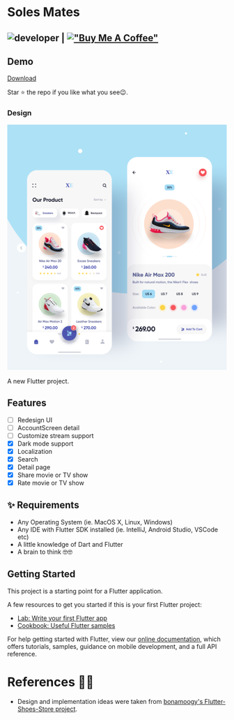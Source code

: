# Soles Mates

## ![developer](https://img.shields.io/badge/Developed%20By%20%3A-Sherida%20Providence-blue) | [!["Buy Me A Coffee"](https://www.buymeacoffee.com/assets/img/custom_images/orange_img.png)](https://buymeacoffee.com/asptechinc)

## Demo

<a href='https://github.com/o1298098/Flutter-Movie/releases/download/demo/demo.apk'>Download</a>

Star ⭐ the repo if you like what you see😉.

### Design

![design](screenshots/design.png)

A new Flutter project.

## Features

- [ ] Redesign UI
- [ ] AccountScreen detail
- [ ] Customize stream support
- [x] Dark mode support
- [x] Localization
- [x] Search
- [x] Detail page
- [x] Share movie or TV show
- [x] Rate movie or TV show

## ✨ Requirements

- Any Operating System (ie. MacOS X, Linux, Windows)
- Any IDE with Flutter SDK installed (ie. IntelliJ, Android Studio, VSCode etc)
- A little knowledge of Dart and Flutter
- A brain to think 🤓🤓

## Getting Started

This project is a starting point for a Flutter application.

A few resources to get you started if this is your first Flutter project:

- [Lab: Write your first Flutter app](https://flutter.dev/docs/get-started/codelab)
- [Cookbook: Useful Flutter samples](https://flutter.dev/docs/cookbook)

For help getting started with Flutter, view our
[online documentation](https://flutter.dev/docs), which offers tutorials,
samples, guidance on mobile development, and a full API reference.

# References 👏🏻

- Design and implementation ideas were taken from [bonamoogy's Flutter-Shoes-Store project](https://github.com/bonamoogy/Flutter-Shoes-Store).
